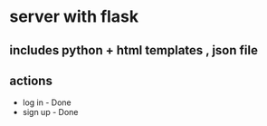 # server with flask
## includes python + html templates , json file
## actions
- log in - Done
- sign up - Done